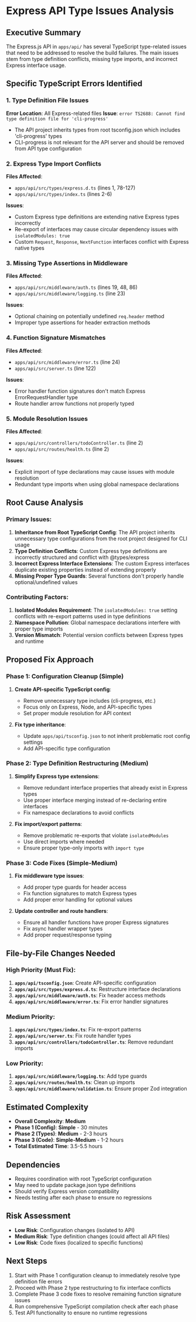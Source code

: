 # Express API Type Issues Analysis

## Executive Summary

The Express.js API in `apps/api/` has several TypeScript type-related issues that need to be addressed to resolve the build failures. The main issues stem from type definition conflicts, missing type imports, and incorrect Express interface usage.

## Specific TypeScript Errors Identified

### 1. Type Definition File Issues

**Error Location**: All Express-related files
**Issue**: `error TS2688: Cannot find type definition file for 'cli-progress'`
- The API project inherits types from root tsconfig.json which includes 'cli-progress' types
- CLI-progress is not relevant for the API server and should be removed from API type configuration

### 2. Express Type Import Conflicts

**Files Affected**: 
- `apps/api/src/types/express.d.ts` (lines 1, 78-127)
- `apps/api/src/types/index.ts` (lines 2-6)

**Issues**:
- Custom Express type definitions are extending native Express types incorrectly
- Re-export of interfaces may cause circular dependency issues with `isolatedModules: true`
- Custom `Request`, `Response`, `NextFunction` interfaces conflict with Express native types

### 3. Missing Type Assertions in Middleware

**Files Affected**:
- `apps/api/src/middleware/auth.ts` (lines 19, 48, 86)
- `apps/api/src/middleware/logging.ts` (line 23)

**Issues**:
- Optional chaining on potentially undefined `req.header` method
- Improper type assertions for header extraction methods

### 4. Function Signature Mismatches

**Files Affected**:
- `apps/api/src/middleware/error.ts` (line 24)
- `apps/api/src/server.ts` (line 122)

**Issues**:
- Error handler function signatures don't match Express ErrorRequestHandler type
- Route handler arrow functions not properly typed

### 5. Module Resolution Issues

**Files Affected**:
- `apps/api/src/controllers/todoController.ts` (line 2)
- `apps/api/src/routes/health.ts` (line 2)

**Issues**:
- Explicit import of type declarations may cause issues with module resolution
- Redundant type imports when using global namespace declarations

## Root Cause Analysis

### Primary Issues:

1. **Inheritance from Root TypeScript Config**: The API project inherits unnecessary type configurations from the root project designed for CLI usage
2. **Type Definition Conflicts**: Custom Express type definitions are incorrectly structured and conflict with @types/express
3. **Incorrect Express Interface Extensions**: The custom Express interfaces duplicate existing properties instead of extending properly
4. **Missing Proper Type Guards**: Several functions don't properly handle optional/undefined values

### Contributing Factors:

1. **Isolated Modules Requirement**: The `isolatedModules: true` setting conflicts with re-export patterns used in type definitions
2. **Namespace Pollution**: Global namespace declarations interfere with proper type imports
3. **Version Mismatch**: Potential version conflicts between Express types and runtime

## Proposed Fix Approach

### Phase 1: Configuration Cleanup (Simple)
1. **Create API-specific TypeScript config**:
   - Remove unnecessary type includes (cli-progress, etc.)
   - Focus only on Express, Node, and API-specific types
   - Set proper module resolution for API context

2. **Fix type inheritance**:
   - Update `apps/api/tsconfig.json` to not inherit problematic root config settings
   - Add API-specific type configuration

### Phase 2: Type Definition Restructuring (Medium)
1. **Simplify Express type extensions**:
   - Remove redundant interface properties that already exist in Express types
   - Use proper interface merging instead of re-declaring entire interfaces
   - Fix namespace declarations to avoid conflicts

2. **Fix import/export patterns**:
   - Remove problematic re-exports that violate `isolatedModules`
   - Use direct imports where needed
   - Ensure proper type-only imports with `import type`

### Phase 3: Code Fixes (Simple-Medium)
1. **Fix middleware type issues**:
   - Add proper type guards for header access
   - Fix function signatures to match Express types
   - Add proper error handling for optional values

2. **Update controller and route handlers**:
   - Ensure all handler functions have proper Express signatures
   - Fix async handler wrapper types
   - Add proper request/response typing

## File-by-File Changes Needed

### High Priority (Must Fix):
1. **`apps/api/tsconfig.json`**: Create API-specific configuration
2. **`apps/api/src/types/express.d.ts`**: Restructure interface declarations
3. **`apps/api/src/middleware/auth.ts`**: Fix header access methods
4. **`apps/api/src/middleware/error.ts`**: Fix error handler signatures

### Medium Priority:
1. **`apps/api/src/types/index.ts`**: Fix re-export patterns
2. **`apps/api/src/server.ts`**: Fix route handler types
3. **`apps/api/src/controllers/todoController.ts`**: Remove redundant imports

### Low Priority:
1. **`apps/api/src/middleware/logging.ts`**: Add type guards
2. **`apps/api/src/routes/health.ts`**: Clean up imports
3. **`apps/api/src/middleware/validation.ts`**: Ensure proper Zod integration

## Estimated Complexity

- **Overall Complexity**: **Medium**
- **Phase 1 (Config)**: **Simple** - 30 minutes
- **Phase 2 (Types)**: **Medium** - 2-3 hours  
- **Phase 3 (Code)**: **Simple-Medium** - 1-2 hours
- **Total Estimated Time**: 3.5-5.5 hours

## Dependencies

- Requires coordination with root TypeScript configuration
- May need to update package.json type definitions
- Should verify Express version compatibility
- Needs testing after each phase to ensure no regressions

## Risk Assessment

- **Low Risk**: Configuration changes (isolated to API)
- **Medium Risk**: Type definition changes (could affect all API files)
- **Low Risk**: Code fixes (localized to specific functions)

## Next Steps

1. Start with Phase 1 configuration cleanup to immediately resolve type definition file errors
2. Proceed with Phase 2 type restructuring to fix interface conflicts
3. Complete Phase 3 code fixes to resolve remaining function signature issues
4. Run comprehensive TypeScript compilation check after each phase
5. Test API functionality to ensure no runtime regressions